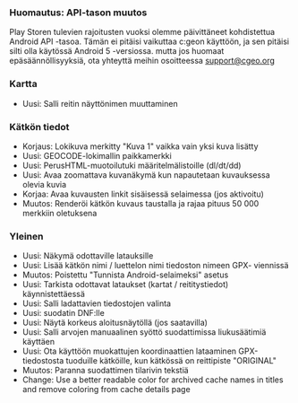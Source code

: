 
### Huomautus: API-tason muutos
Play Storen tulevien rajoitusten vuoksi olemme päivittäneet kohdistettua Android API -tasoa. Tämän ei pitäisi vaikuttaa c:geon käyttöön, ja sen pitäisi silti olla käytössä Android 5 -versiossa. mutta jos huomaat epäsäännöllisyyksiä, ota yhteyttä meihin osoitteessa support@cgeo.org

### Kartta
- Uusi: Salli reitin näyttönimen muuttaminen

### Kätkön tiedot
- Korjaus: Lokikuva merkitty "Kuva 1" vaikka vain yksi kuva lisätty
- Uusi: GEOCODE-lokimallin paikkamerkki
- Uusi: PerusHTML-muotoilutuki määritelmälistoille (dl/dt/dd)
- Uusi: Avaa zoomattava kuvanäkymä kun napautetaan kuvauksessa olevia kuvia
- Korjaa: Avaa kuvausten linkit sisäisessä selaimessa (jos aktivoitu)
- Muutos: Renderöi kätkön kuvaus taustalla ja rajaa pituus 50 000 merkkiin oletuksena

### Yleinen
- Uusi: Näkymä odottaville latauksille
- Uusi: Lisää kätkön nimi / luettelon nimi tiedoston nimeen GPX- viennissä
- Muutos: Poistettu "Tunnista Android-selaimeksi" asetus
- Uusi: Tarkista odottavat lataukset (kartat / reititystiedot) käynnistettäessä
- Uusi: Salli ladattavien tiedostojen valinta
- Uusi: suodatin DNF:lle
- Uusi: Näytä korkeus aloitusnäytöllä (jos saatavilla)
- Uusi: Salli arvojen manuaalinen syöttö suodattimissa liukusäätimiä käyttäen
- Uusi: Ota käyttöön muokattujen koordinaattien lataaminen GPX-tiedostosta tuoduille kätköille, kun kätkössä on reittipiste "ORIGINAL"
- Muutos: Paranna suodattimen tilarivin tekstiä
- Change: Use a better readable color for archived cache names in titles and remove coloring from cache details page
